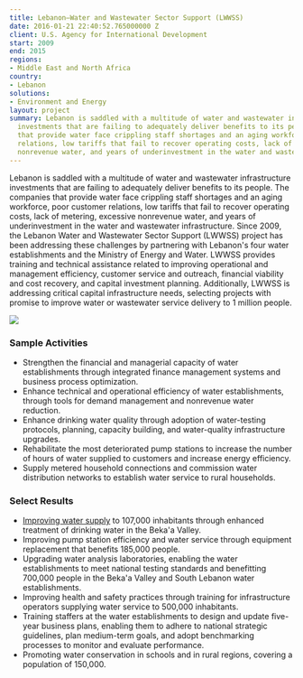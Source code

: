 ```yaml
---
title: Lebanon—Water and Wastewater Sector Support (LWWSS)
date: 2016-01-21 22:40:52.765000000 Z
client: U.S. Agency for International Development
start: 2009
end: 2015
regions:
- Middle East and North Africa
country:
- Lebanon
solutions:
- Environment and Energy
layout: project
summary: Lebanon is saddled with a multitude of water and wastewater infrastructure
  investments that are failing to adequately deliver benefits to its people. The companies
  that provide water face crippling staff shortages and an aging workforce, poor customer
  relations, low tariffs that fail to recover operating costs, lack of metering, excessive
  nonrevenue water, and years of underinvestment in the water and wastewater infrastructure.
---
```


Lebanon is saddled with a multitude of water and wastewater infrastructure investments that are failing to adequately deliver benefits to its people. The companies that provide water face crippling staff shortages and an aging workforce, poor customer relations, low tariffs that fail to recover operating costs, lack of metering, excessive nonrevenue water, and years of underinvestment in the water and wastewater infrastructure. Since 2009, the Lebanon Water and Wastewater Sector Support (LWWSS) project has been addressing these challenges by partnering with Lebanon's four water establishments and the Ministry of Energy and Water. LWWSS provides training and technical assistance related to improving operational and management efficiency, customer service and outreach, financial viability and cost recovery, and capital investment planning. Additionally, LWWSS is addressing critical capital infrastructure needs, selecting projects with promise to improve water or wastewater service delivery to 1 million people.

![][1]

###  Sample Activities

* Strengthen the financial and managerial capacity of water establishments through integrated finance management systems and business process optimization.
* Enhance technical and operational efficiency of water establishments, through tools for demand management and nonrevenue water reduction.
* Enhance drinking water quality through adoption of water-testing protocols, planning, capacity building, and water-quality infrastructure upgrades.
* Rehabilitate the most deteriorated pump stations to increase the number of hours of water supplied to customers and increase energy efficiency.
* Supply metered household connections and commission water distribution networks to establish water service to rural households.

###  Select Results

* [Improving water supply][2] to 107,000 inhabitants through enhanced treatment of drinking water in the Beka'a Valley.
* Improving pump station efficiency and water service through equipment replacement that benefits 185,000 people.
* Upgrading water analysis laboratories, enabling the water establishments to meet national testing standards and benefitting 700,000 people in the Beka'a Valley and South Lebanon water establishments.
* Improving health and safety practices through training for infrastructure operators supplying water service to 500,000 inhabitants.
* Training staffers at the water establishments to design and update five-year business plans, enabling them to adhere to national strategic guidelines, plan medium-term goals, and adopt benchmarking processes to monitor and evaluate performance.
* Promoting water conservation in schools and in rural regions, covering a population of 150,000.

[1]: https://assetify-dai.com/projects/lebanonwater.jpg
[2]: http://www.usaid.gov/results-data/success-stories/drinkable-water-increases-lebanon-city
